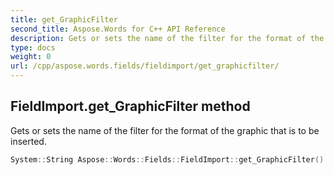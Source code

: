 ```yaml
---
title: get_GraphicFilter
second_title: Aspose.Words for C++ API Reference
description: Gets or sets the name of the filter for the format of the graphic that is to be inserted. 
type: docs
weight: 0
url: /cpp/aspose.words.fields/fieldimport/get_graphicfilter/
---
```

## FieldImport.get_GraphicFilter method


Gets or sets the name of the filter for the format of the graphic that is to be inserted.

```cpp
System::String Aspose::Words::Fields::FieldImport::get_GraphicFilter()
```


